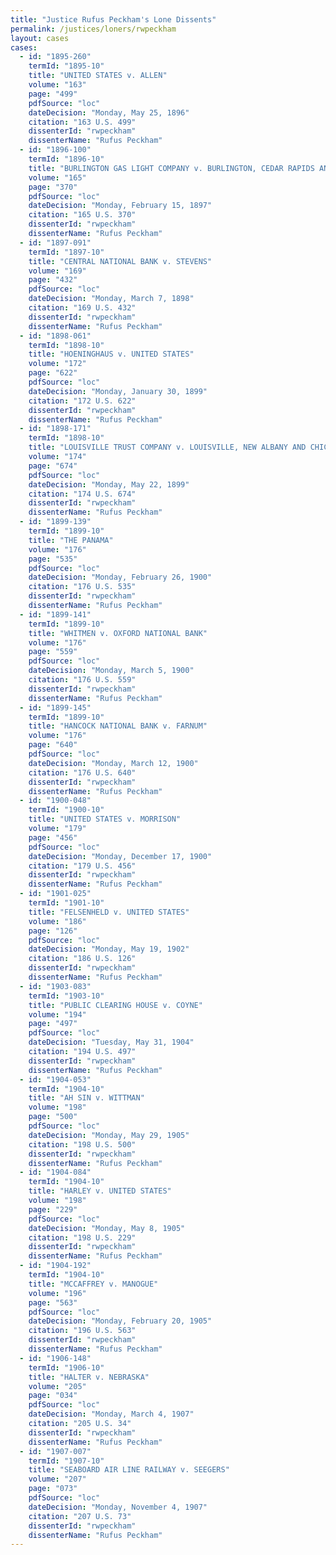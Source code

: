 ```yaml
---
title: "Justice Rufus Peckham's Lone Dissents"
permalink: /justices/loners/rwpeckham
layout: cases
cases:
  - id: "1895-260"
    termId: "1895-10"
    title: "UNITED STATES v. ALLEN"
    volume: "163"
    page: "499"
    pdfSource: "loc"
    dateDecision: "Monday, May 25, 1896"
    citation: "163 U.S. 499"
    dissenterId: "rwpeckham"
    dissenterName: "Rufus Peckham"
  - id: "1896-100"
    termId: "1896-10"
    title: "BURLINGTON GAS LIGHT COMPANY v. BURLINGTON, CEDAR RAPIDS AND NORTHERN RAILWAY COMPANY"
    volume: "165"
    page: "370"
    pdfSource: "loc"
    dateDecision: "Monday, February 15, 1897"
    citation: "165 U.S. 370"
    dissenterId: "rwpeckham"
    dissenterName: "Rufus Peckham"
  - id: "1897-091"
    termId: "1897-10"
    title: "CENTRAL NATIONAL BANK v. STEVENS"
    volume: "169"
    page: "432"
    pdfSource: "loc"
    dateDecision: "Monday, March 7, 1898"
    citation: "169 U.S. 432"
    dissenterId: "rwpeckham"
    dissenterName: "Rufus Peckham"
  - id: "1898-061"
    termId: "1898-10"
    title: "HOENINGHAUS v. UNITED STATES"
    volume: "172"
    page: "622"
    pdfSource: "loc"
    dateDecision: "Monday, January 30, 1899"
    citation: "172 U.S. 622"
    dissenterId: "rwpeckham"
    dissenterName: "Rufus Peckham"
  - id: "1898-171"
    termId: "1898-10"
    title: "LOUISVILLE TRUST COMPANY v. LOUISVILLE, NEW ALBANY AND CHICAGO RAILWAY COMPANY"
    volume: "174"
    page: "674"
    pdfSource: "loc"
    dateDecision: "Monday, May 22, 1899"
    citation: "174 U.S. 674"
    dissenterId: "rwpeckham"
    dissenterName: "Rufus Peckham"
  - id: "1899-139"
    termId: "1899-10"
    title: "THE PANAMA"
    volume: "176"
    page: "535"
    pdfSource: "loc"
    dateDecision: "Monday, February 26, 1900"
    citation: "176 U.S. 535"
    dissenterId: "rwpeckham"
    dissenterName: "Rufus Peckham"
  - id: "1899-141"
    termId: "1899-10"
    title: "WHITMEN v. OXFORD NATIONAL BANK"
    volume: "176"
    page: "559"
    pdfSource: "loc"
    dateDecision: "Monday, March 5, 1900"
    citation: "176 U.S. 559"
    dissenterId: "rwpeckham"
    dissenterName: "Rufus Peckham"
  - id: "1899-145"
    termId: "1899-10"
    title: "HANCOCK NATIONAL BANK v. FARNUM"
    volume: "176"
    page: "640"
    pdfSource: "loc"
    dateDecision: "Monday, March 12, 1900"
    citation: "176 U.S. 640"
    dissenterId: "rwpeckham"
    dissenterName: "Rufus Peckham"
  - id: "1900-048"
    termId: "1900-10"
    title: "UNITED STATES v. MORRISON"
    volume: "179"
    page: "456"
    pdfSource: "loc"
    dateDecision: "Monday, December 17, 1900"
    citation: "179 U.S. 456"
    dissenterId: "rwpeckham"
    dissenterName: "Rufus Peckham"
  - id: "1901-025"
    termId: "1901-10"
    title: "FELSENHELD v. UNITED STATES"
    volume: "186"
    page: "126"
    pdfSource: "loc"
    dateDecision: "Monday, May 19, 1902"
    citation: "186 U.S. 126"
    dissenterId: "rwpeckham"
    dissenterName: "Rufus Peckham"
  - id: "1903-083"
    termId: "1903-10"
    title: "PUBLIC CLEARING HOUSE v. COYNE"
    volume: "194"
    page: "497"
    pdfSource: "loc"
    dateDecision: "Tuesday, May 31, 1904"
    citation: "194 U.S. 497"
    dissenterId: "rwpeckham"
    dissenterName: "Rufus Peckham"
  - id: "1904-053"
    termId: "1904-10"
    title: "AH SIN v. WITTMAN"
    volume: "198"
    page: "500"
    pdfSource: "loc"
    dateDecision: "Monday, May 29, 1905"
    citation: "198 U.S. 500"
    dissenterId: "rwpeckham"
    dissenterName: "Rufus Peckham"
  - id: "1904-084"
    termId: "1904-10"
    title: "HARLEY v. UNITED STATES"
    volume: "198"
    page: "229"
    pdfSource: "loc"
    dateDecision: "Monday, May 8, 1905"
    citation: "198 U.S. 229"
    dissenterId: "rwpeckham"
    dissenterName: "Rufus Peckham"
  - id: "1904-192"
    termId: "1904-10"
    title: "MCCAFFREY v. MANOGUE"
    volume: "196"
    page: "563"
    pdfSource: "loc"
    dateDecision: "Monday, February 20, 1905"
    citation: "196 U.S. 563"
    dissenterId: "rwpeckham"
    dissenterName: "Rufus Peckham"
  - id: "1906-148"
    termId: "1906-10"
    title: "HALTER v. NEBRASKA"
    volume: "205"
    page: "034"
    pdfSource: "loc"
    dateDecision: "Monday, March 4, 1907"
    citation: "205 U.S. 34"
    dissenterId: "rwpeckham"
    dissenterName: "Rufus Peckham"
  - id: "1907-007"
    termId: "1907-10"
    title: "SEABOARD AIR LINE RAILWAY v. SEEGERS"
    volume: "207"
    page: "073"
    pdfSource: "loc"
    dateDecision: "Monday, November 4, 1907"
    citation: "207 U.S. 73"
    dissenterId: "rwpeckham"
    dissenterName: "Rufus Peckham"
---
```


